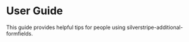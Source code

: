 # User Guide

This guide provides helpful tips for people using silverstripe-additional-formfields.

